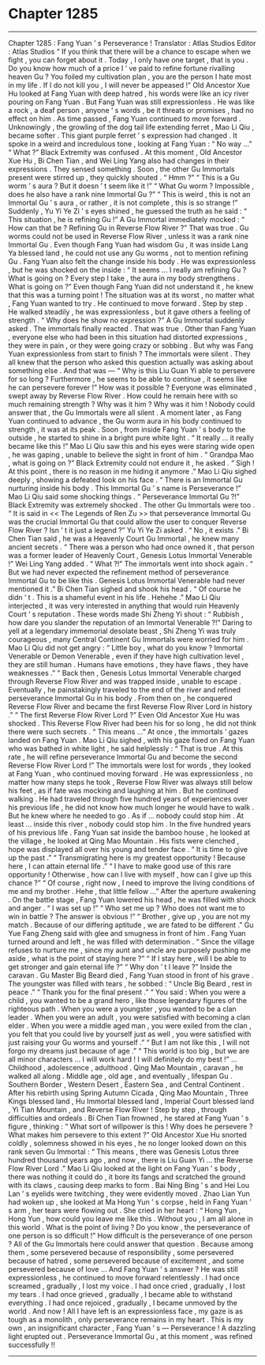 
# Chapter 1285


---

Chapter 1285 : Fang Yuan ’ s Perseverance !
Translator :
Atlas Studios
Editor :
Atlas Studios
“ If you think that there will be a chance to escape when we fight , you can forget about it . Today , I only have one target , that is you . Do you know how much of a price I ’ ve paid to refine fortune rivalling heaven Gu ? You foiled my cultivation plan , you are the person I hate most in my life . If I do not kill you , I will never be appeased !” Old Ancestor Xue Hu looked at Fang Yuan with deep hatred , his words were like an icy river pouring on Fang Yuan .
But Fang Yuan was still expressionless .
He was like a rock , a deaf person , anyone ’ s words , be it threats or promises , had no effect on him .
As time passed , Fang Yuan continued to move forward .
Unknowingly , the growling of the dog tail life extending ferret , Mao Li Qiu , became softer .
This giant purple ferret ’ s expression had changed .
It spoke in a weird and incredulous tone , looking at Fang Yuan : “ No way …”
“ What ?” Black Extremity was confused .
At this moment , Old Ancestor Xue Hu , Bi Chen Tian , and Wei Ling Yang also had changes in their expressions .
They sensed something .
Soon , the other Gu Immortals present were stirred up , they quickly shouted .
“ Hmm ?”
“ This is a Gu worm ’ s aura ? But it doesn ’ t seem like it !”
“ What Gu worm ? Impossible , does he also have a rank nine Immortal Gu ?”
“ This is weird , this is not an Immortal Gu ’ s aura , or rather , it is not complete , this is so strange !”
Suddenly , Yu Yi Ye Zi ’ s eyes shined , he guessed the truth as he said : “ This situation , he is refining Gu !”
A Gu Immortal immediately mocked : “ How can that be ? Refining Gu in Reverse Flow River ?”
That was true .
Gu worms could not be used in Reverse Flow River , unless it was a rank nine Immortal Gu .
Even though Fang Yuan had wisdom Gu , it was inside Lang Ya blessed land , he could not use any Gu worms , not to mention refining Gu .
Fang Yuan also felt the change inside his body .
He was expressionless , but he was shocked on the inside : “ It seems … I really am refining Gu ? What is going on ? Every step I take , the aura in my body strengthens . What is going on ?”
Even though Fang Yuan did not understand it , he knew that this was a turning point !
The situation was at its worst , no matter what , Fang Yuan wanted to try .
He continued to move forward .
Step by step .
He walked steadily , he was expressionless , but it gave others a feeling of strength .
“ Why does he show no expression ?” A Gu Immortal suddenly asked .
The immortals finally reacted .
That was true .
Other than Fang Yuan , everyone else who had been in this situation had distorted expressions , they were in pain , or they were going crazy or sobbing .
But why was Fang Yuan expressionless from start to finish ?
The immortals were silent .
They all knew that the person who asked this question actually was asking about something else .
And that was —
“ Why is this Liu Guan Yi able to persevere for so long ? Furthermore , he seems to be able to continue , it seems like he can persevere forever !”
How was it possible ?
Everyone was eliminated , swept away by Reverse Flow River .
How could he remain here with so much remaining strength ?
Why was it him ?
Why was it him !
Nobody could answer that , the Gu Immortals were all silent .
A moment later , as Fang Yuan continued to advance , the Gu worm aura in his body continued to strength , it was at its peak .
Soon , from inside Fang Yuan ’ s body to the outside , he started to shine in a bright pure white light .
“ It really … it really became like this !” Mao Li Qiu saw this and his eyes were staring wide open , he was gaping , unable to believe the sight in front of him .
“ Grandpa Mao , what is going on ?” Black Extremity could not endure it , he asked .
“ Sigh ! At this point , there is no reason in me hiding it anymore .” Mao Li Qiu sighed deeply , showing a defeated look on his face .
“ There is an Immortal Gu nurturing inside his body . This Immortal Gu ’ s name is Perseverance !” Mao Li Qiu said some shocking things .
“ Perseverance Immortal Gu ?!” Black Extremity was extremely shocked .
The other Gu Immortals were too .
“ It is said in << The Legends of Ren Zu >> that perseverance Immortal Gu was the crucial Immortal Gu that could allow the user to conquer Reverse Flow River ? Isn ’ t it just a legend ?” Yu Yi Ye Zi asked .
“ No , it exists .” Bi Chen Tian said , he was a Heavenly Court Gu Immortal , he knew many ancient secrets .
“ There was a person who had once owned it , that person was a former leader of Heavenly Court , Genesis Lotus Immortal Venerable !” Wei Ling Yang added .
“ What ?!” The immortals went into shock again .
“ But we had never expected the refinement method of perseverance Immortal Gu to be like this . Genesis Lotus Immortal Venerable had never mentioned it .” Bi Chen Tian sighed and shook his head .
“ Of course he didn ’ t . This is a shameful event in his life . Hehehe .” Mao Li Qiu interjected , it was very interested in anything that would ruin Heavenly Court ’ s reputation .
These words made Shi Zheng Yi shout : “ Rubbish , how dare you slander the reputation of an Immortal Venerable ?!”
Daring to yell at a legendary immemorial desolate beast , Shi Zheng Yi was truly courageous , many Central Continent Gu Immortals were worried for him .
Mao Li Qiu did not get angry : “ Little boy , what do you know ? Immortal Venerable or Demon Venerable , even if they have high cultivation level , they are still human . Humans have emotions , they have flaws , they have weaknesses .”
“ Back then , Genesis Lotus Immortal Venerable charged through Reverse Flow River and was trapped inside , unable to escape . Eventually , he painstakingly traveled to the end of the river and refined perseverance Immortal Gu in his body . From then on , he conquered Reverse Flow River and became the first Reverse Flow River Lord in history .”
“ The first Reverse Flow River Lord ?” Even Old Ancestor Xue Hu was shocked . This Reverse Flow River had been his for so long , he did not think there were such secrets .
“ This means …” At once , the immortals ’ gazes landed on Fang Yuan .
Mao Li Qiu sighed , with his gaze fixed on Fang Yuan who was bathed in white light , he said helplessly : “ That is true . At this rate , he will refine perseverance Immortal Gu and become the second Reverse Flow River Lord !”
The immortals were lost for words , they looked at Fang Yuan , who continued moving forward .
He was expressionless , no matter how many steps he took , Reverse Flow River was always still below his feet , as if fate was mocking and laughing at him .
But he continued walking .
He had traveled through five hundred years of experiences over his previous life , he did not know how much longer he would have to walk .
But he knew where he needed to go .
As if … nobody could stop him .
At least … inside this river , nobody could stop him .
In the five hundred years of his previous life .
Fang Yuan sat inside the bamboo house , he looked at the village , he looked at Qing Mao Mountain .
His fists were clenched , hope was displayed all over his young and tender face .
“ It is time to give up the past .”
“ Transmigrating here is my greatest opportunity ! Because here , I can attain eternal life .”
“ I have to make good use of this rare opportunity ! Otherwise , how can I live with myself , how can I give up this chance ?”
“ Of course , right now , I need to improve the living conditions of me and my brother . Hehe , that little fellow …”
After the aperture awakening .
On the battle stage , Fang Yuan lowered his head , he was filled with shock and anger .
“ I was set up !”
“ Who set me up ? Who does not want me to win in battle ? The answer is obvious !”
“ Brother , give up , you are not my match . Because of our differing aptitude , we are fated to be different .” Gu Yue Fang Zheng said with glee and smugness in front of him .
Fang Yuan turned around and left , he was filled with determination .
“ Since the village refuses to nurture me , since my aunt and uncle are purposely pushing me aside , what is the point of staying here ?”
“ If I stay here , will I be able to get stronger and gain eternal life ?”
“ Why don ’ t I leave ?”
Inside the caravan .
Gu Master Big Beard died , Fang Yuan stood in front of his grave .
The youngster was filled with tears , he sobbed : “ Uncle Big Beard , rest in peace .”
“ Thank you for the final present .”
“ You said : When you were a child , you wanted to be a grand hero , like those legendary figures of the righteous path . When you were a youngster , you wanted to be a clan leader . When you were an adult , you were satisfied with becoming a clan elder . When you were a middle aged man , you were exiled from the clan , you felt that you could live by yourself just as well , you were satisfied with just raising your Gu worms and yourself .”
“ But I am not like this , I will not forgo my dreams just because of age .”
“ This world is too big , but we are all minor characters … I will work hard ! I will definitely do my best !”
…
Childhood , adolescence , adulthood .
Qing Mao Mountain , caravan , he walked all along .
Middle age , old age , and eventually , lifespan Gu .
Southern Border , Western Desert , Eastern Sea , and Central Continent .
After his rebirth using Spring Autumn Cicada , Qing Mao Mountain , Three Kings blessed land , Hu Immortal blessed land , Imperial Court blessed land , Yi Tian Mountain , and Reverse Flow River !
Step by step , through difficulties and ordeals .
Bi Chen Tian frowned , he stared at Fang Yuan ’ s figure , thinking : “ What sort of willpower is this ! Why does he persevere ? What makes him persevere to this extent ?”
Old Ancestor Xue Hu snorted coldly , solemness showed in his eyes , he no longer looked down on this rank seven Gu Immortal : “ This means , there was Genesis Lotus three hundred thousand years ago , and now , there is Liu Guan Yi … the Reverse Flow River Lord .”
Mao Li Qiu looked at the light on Fang Yuan ’ s body , there was nothing it could do , it bore its fangs and scratched the ground with its claws , causing deep marks to form .
Bai Ning Bing ’ s and Hei Lou Lan ’ s eyelids were twitching , they were evidently moved .
Zhao Lian Yun had woken up , she looked at Ma Hong Yun ’ s corpse , held in Fang Yuan ’ s arm , her tears were flowing out .
She cried in her heart : “ Hong Yun , Hong Yun , how could you leave me like this . Without you , I am all alone in this world . What is the point of living ? Do you know , the perseverance of one person is so difficult !”
How difficult is the perseverance of one person ?
All of the Gu Immortals here could answer that question .
Because among them , some persevered because of responsibility , some persevered because of hatred , some persevered because of excitement , and some persevered because of love …
And Fang Yuan ’ s answer ?
He was still expressionless , he continued to move forward relentlessly .
I had once screamed , gradually , I lost my voice .
I had once cried , gradually , I lost my tears .
I had once grieved , gradually , I became able to withstand everything .
I had once rejoiced , gradually , I became unmoved by the world .
And now !
All I have left is an expressionless face , my gaze is as tough as a monolith , only perseverance remains in my heart .
This is my own , an insignificant character , Fang Yuan ’ s — Perseverance !
A dazzling light erupted out .
Perseverance Immortal Gu , at this moment , was refined successfully !!

---

